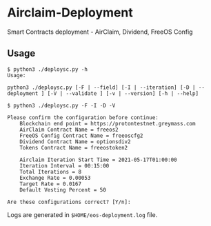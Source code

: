 # Airclaim-Deployment
Smart Contracts deployment - AirClaim, Dividend, FreeOS Config

## Usage
```
$ python3 ./deploysc.py -h
Usage:

python3 ./deploysc.py [-F | --field] [-I | --iteration] [-D | --deployment ] [-V | --validate ] [-v | --version] [-h | --help]
```



`$ python3 ./deploysc.py -F -I -D -V`

```
Please confirm the configuration before continue: 
	Blockchain end point = https://protontestnet.greymass.com
	AirClaim Contract Name = freeos2
	FreeOS Config Contract Name = freeoscfg2
	Dividend Contract Name = optionsdiv2
	Tokens Contract Name = freeostoken2

	Airclaim Iteration Start Time = 2021-05-17T01:00:00
	Iteration Interval = 00:15:00
	Total Iterations = 8
	Exchange Rate = 0.00053
	Target Rate = 0.0167
	Default Vesting Percent = 50

Are these configurations correct? [Y/n]: 
```

Logs are generated in `$HOME/eos-deployment.log` file.



